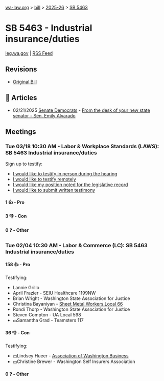 [wa-law.org](/) > [bill](/bill/) > [2025-26](/bill/2025-26/) > [SB 5463](/bill/2025-26/sb/5463/)

# SB 5463 - Industrial insurance/duties
[leg.wa.gov](https://app.leg.wa.gov/billsummary?BillNumber=5463&Year=2025&Initiative=false) | [RSS Feed](./rss.xml)

## Revisions
* [Original Bill](1/)

## 📰 Articles
* 02/21/2025 [Senate Democrats](/org/senate_democrats/) - [From the desk of your new state senator - Sen. Emily Alvarado](https://senatedemocrats.wa.gov/alvarado/2025/02/21/from-the-desk-of-your-new-state-senator-2/#:~:text=5463)

## Meetings
### Tue 03/18 10:30 AM - Labor & Workplace Standards (LAWS): SB 5463 Industrial insurance/duties
Sign up to testify:
* [I would like to testify in person during the hearing](https://app.leg.wa.gov/csi/Testifier/Add?chamber=House&mId=33097&aId=165796&caId=26515&tId=1)
* [I would like to testify remotely](https://app.leg.wa.gov/csi/Testifier/Add?chamber=House&mId=33097&aId=165796&caId=26515&tId=2)
* [I would like my position noted for the legislative record](https://app.leg.wa.gov/csi/Testifier/Add?chamber=House&mId=33097&aId=165796&caId=26515&tId=3)
* [I would like to submit written testimony](https://app.leg.wa.gov/csi/Testifier/Add?chamber=House&mId=33097&aId=165796&caId=26515&tId=4)

#### 1 👍 - Pro

#### 3 👎 - Con

#### 0 ❓ - Other

### Tue 02/04 10:30 AM - Labor & Commerce (LC): SB 5463 Industrial insurance/duties
#### 158 👍 - Pro
Testifying:
* Lannie Grillo
* April Frazier - SEIU Healthcare 1199NW
* Brian Wright - Washington State Association for Justice
* Christina Bayaniyan - [Sheet Metal Workers Local 66](/org/sheet_metal_workers_local_66/)
* Rondi Thorp - Washington State Association for Justice
* Steven Compton - UA Local 598
* 💵Samantha Grad - Teamsters 117

#### 36 👎 - Con
Testifying:
* 💵Lindsey Hueer - [Association of Washington Business](/org/association_of_washington_business/)
* 💵Christine Brewer - Washington Self Insurers Association

#### 0 ❓ - Other
